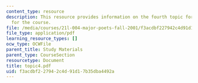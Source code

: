 ```yaml
---
content_type: resource
description: This resource provides information on the fourth topic for discussion
  for the course.
file: /media/courses/21l-004-major-poets-fall-2001/f3acdbf227942c4d91d17b35dba4492a_topic4.pdf
file_type: application/pdf
learning_resource_types: []
ocw_type: OCWFile
parent_title: Study Materials
parent_type: CourseSection
resourcetype: Document
title: topic4.pdf
uid: f3acdbf2-2794-2c4d-91d1-7b35dba4492a
---
```

